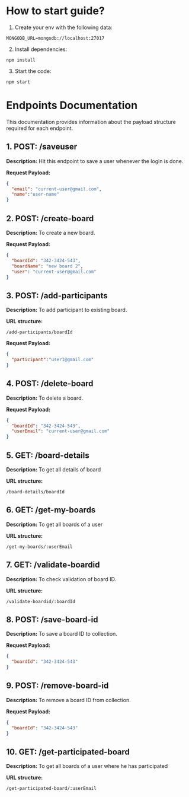 # How to start guide?
1. Create your env with the following data:
   
```
MONGODB_URL=mongodb://localhost:27017
```

2. Install dependencies:
```
npm install
```

3. Start the code:
```
npm start
```

# Endpoints Documentation

This documentation provides information about the payload structure required for each endpoint.

## 1. POST: /saveuser

**Description:**
Hit this endpoint to save a user whenever the login is done. 

**Request Payload:**

```json
{
  "email": "current-user@gmail.com",
  "name":"user-name"
}
```

## 2. POST: /create-board

**Description:**
To create a new board.

**Request Payload:**

```json
{
  "boardId": "342-3424-543",
  "boardName": "new board 2",
  "user": "current-user@gmail.com"
}
```

## 3. POST: /add-participants

**Description:**
To add participant to existing board.

**URL structure:**

```
/add-participants/boardId
```

**Request Payload:**

```json
{
  "participant":"user1@gmail.com"
}
```

## 4. POST: /delete-board

**Description:**
To delete a board.

**Request Payload:**

```json
{
  "boardId": "342-3424-543",
  "userEmail": "current-user@gmail.com"
}
```

## 5. GET: /board-details

**Description:**
To get all details of board

**URL structure:**

```
/board-details/boardId
```

## 6. GET: /get-my-boards

**Description:**
To get all boards of a user

**URL structure:**

```
/get-my-boards/:userEmail
```

## 7. GET: /validate-boardid

**Description:**
To check validation of board ID.

**URL structure:**

```
/validate-boardid/:boardId
```

## 8. POST: /save-board-id

**Description:**
To save a board ID to collection.

**Request Payload:**

```json
{
  "boardId": "342-3424-543"
}
```

## 9. POST: /remove-board-id

**Description:**
To remove a board ID from collection.

**Request Payload:**

```json
{
  "boardId": "342-3424-543"
}
```

## 10. GET: /get-participated-board

**Description:**
To get all boards of a user where he has participated

**URL structure:**

```
/get-participated-board/:userEmail
```
